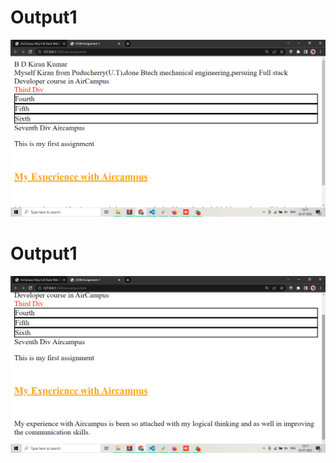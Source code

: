 <h1>Output1</h1>
<img src="./images/Screenshot (57).png" alt="">
<h1>Output1</h1>
<img src="./images/Screenshot (58).png" alt="">